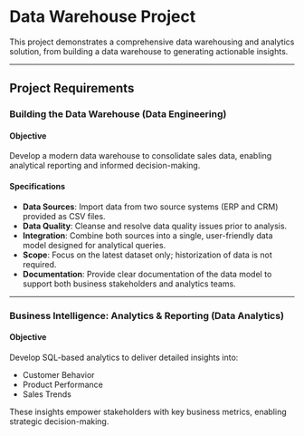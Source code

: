 # Data Warehouse Project

This project demonstrates a comprehensive data warehousing and analytics solution, from building a data warehouse to generating actionable insights. 

---

## Project Requirements

### Building the Data Warehouse (Data Engineering)

#### Objective
Develop a modern data warehouse to consolidate sales data, enabling analytical reporting and informed decision-making.

#### Specifications
- **Data Sources**: Import data from two source systems (ERP and CRM) provided as CSV files.
- **Data Quality**: Cleanse and resolve data quality issues prior to analysis.
- **Integration**: Combine both sources into a single, user-friendly data model designed for analytical queries.
- **Scope**: Focus on the latest dataset only; historization of data is not required.
- **Documentation**: Provide clear documentation of the data model to support both business stakeholders and analytics teams.

---

### Business Intelligence: Analytics & Reporting (Data Analytics)

#### Objective
Develop SQL-based analytics to deliver detailed insights into:
- Customer Behavior
- Product Performance
- Sales Trends

These insights empower stakeholders with key business metrics, enabling strategic decision-making.
